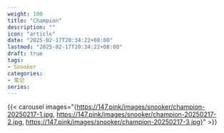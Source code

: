 ```yaml
---
weight: 100
title: "Champion"
description: ""
icon: "article"
date: "2025-02-17T20:34:22+08:00"
lastmod: "2025-02-17T20:34:22+08:00"
draft: true
tags:
- Snooker
categories:
- 笔记
series:
---
```


{{< carousel images="{https://147.pink/images/snooker/champion-20250217-1.jpg, https://147.pink/images/snooker/champion-20250217-2.jpg, https://147.pink/images/snooker/champion-20250217-3.jpg}" >}}
